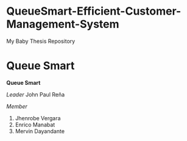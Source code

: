# QueueSmart-Efficient-Customer-Management-System
My Baby Thesis Repository

# Queue Smart

**Queue Smart**

*Leader*
John Paul Reña

*Member*
1. Jhenrobe Vergara
2. Enrico Manabat
3. Mervin Dayandante
